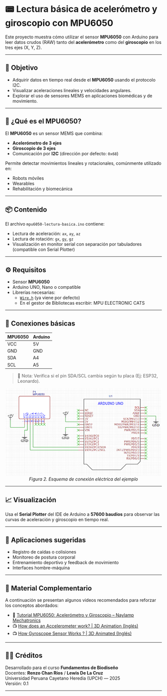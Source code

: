 # 📟 Lectura básica de acelerómetro y giroscopio con MPU6050

Este proyecto muestra cómo utilizar el sensor **MPU6050** con Arduino para leer datos crudos (RAW) tanto del **acelerómetro** como del **giroscopio** en los tres ejes (X, Y, Z).

---

## 🎯 Objetivo

- Adquirir datos en tiempo real desde el **MPU6050** usando el protocolo I2C.
- Visualizar aceleraciones lineales y velocidades angulares.
- Explorar el uso de sensores MEMS en aplicaciones biomédicas y de movimiento.

---

## 🔬 ¿Qué es el MPU6050?

El **MPU6050** es un sensor MEMS que combina:
- **Acelerómetro de 3 ejes**
- **Giroscopio de 3 ejes**
- Comunicación por **I2C** (dirección por defecto: `0x68`)

Permite detectar movimientos lineales y rotacionales, comúnmente utilizado en:
- Robots móviles
- Wearables
- Rehabilitación y biomecánica

---

## 📦 Contenido

El archivo `mpu6050-lectura-basica.ino` contiene:

- Lectura de aceleración: `ax`, `ay`, `az`
- Lectura de rotación: `gx`, `gy`, `gz`
- Visualización en monitor serial con separación por tabuladores (compatible con Serial Plotter)

---

## ⚙️ Requisitos

- Sensor **MPU6050**
- Arduino UNO, Nano o compatible
- Librerías necesarias:
  - [`Wire.h`](https://www.arduino.cc/en/Reference/Wire) (ya viene por defecto)
  - En el gestor de Bibliotecas escribir: MPU ELECTRONIC CATS

---

## 🔌 Conexiones básicas

| MPU6050 | Arduino |
|---------|---------|
| VCC     | 5V      |
| GND     | GND     |
| SDA     | A4      |
| SCL     | A5      |

> 📌 Nota: Verifica si el pin SDA/SCL cambia según tu placa (Ej: ESP32, Leonardo).

<p align="center">
  <img src="schematic1.png" alt="Esquema de conexión del MPU6050 con Arduino" width="500"><br>
  <em>Figura 2. Esquema de conexión eléctrica del ejemplo</em>
</p>

---

## 📈 Visualización

Usa el **Serial Plotter** del IDE de Arduino a **57600 baudios** para observar las curvas de aceleración y giroscopio en tiempo real.

---

## 🧪 Aplicaciones sugeridas

- Registro de caídas o colisiones
- Monitoreo de postura corporal
- Entrenamiento deportivo y feedback de movimiento
- Interfaces hombre-máquina

---

## 🎥 Material Complementario

A continuación se presentan algunos videos recomendados para reforzar los conceptos abordados:

- 📄 [Tutorial MPU6050: Acelerómetro y Giroscopio – Naylamp Mechatronics](https://naylampmechatronics.com/blog/45_tutorial-mpu6050-acelerometro-y-giroscopio.html)
- 📺 [How does an Accelerometer work? | 3D Animation (Inglés)](https://www.youtube.com/watch?v=KuekQ-m9xpw)
- 📺 [How Gyroscope Sensor Works ? | 3D Animated (Inglés)](https://www.youtube.com/watch?v=REVp33SwwHE)

---

## 👨‍🏫 Créditos

Desarrollado para el curso **Fundamentos de Biodiseño**  
Docentes: **Renzo Chan Ríos** / **Lewis De La Cruz**  
Universidad Peruana Cayetano Heredia (UPCH) — 2025  
Versión: 0.1

---
